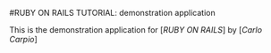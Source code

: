 #RUBY ON RAILS TUTORIAL: demonstration application

This is the demonstration application for [*RUBY ON RAILS*] by [*Carlo Carpio*]
